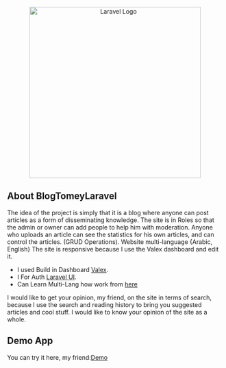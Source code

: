 <p align="center"><a href="https://laravel.com" target="_blank">
<img src='https://github.com/Thomas-Emad/BlogTomeyLaravel/assets/54818496/042c4942-1bbf-4d8c-839f-763540a8a176' width="400" alt="Laravel Logo">
</a></p>

## About BlogTomeyLaravel

The idea of the project is simply that it is a blog where anyone can post articles as a form of disseminating knowledge. The site is in Roles so that the admin or owner can add people to help him with moderation. Anyone who uploads an article can see the statistics for his own articles, and can control the articles. (GRUD Operations).
Website multi-language {Arabic, English}
The site is responsive because I use the Valex dashboard and edit it.

- I used Build in Dashboard [Valex](https://www.spruko.com/demo/valex).
- I For Auth [Laravel UI](https://github.com/laravel/ui).
- Can Learn Multi-Lang how work from [here](https://laravel.com/docs/10.x/localization) 

I would like to get your opinion, my friend, on the site in terms of search, because I use the search and reading history to bring you suggested articles and cool stuff. I would like to know your opinion of the site as a whole.

## Demo App
You can try it here, my friend:[Demo](http://demo-thomas.infinityfreeapp.com/projects/blogtomeylarave)
